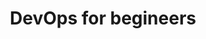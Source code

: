 ---
layout: ups_devops
topic: DevOps 
title: DevOps for begineers
permalink: "/upskills/devops/"
desc: This course introduces attendees to the goals, objectives, benefits, practices of a DevOps environment with hands on working sessions. The course also addresses why DevOps is a mix of cultural, process & tools movement. This sessions talks about principles and mind-sets with practical hands-on use-cases that is pivoting the software delivery landscape.





program_details : OnCampus
count: 208
course_description: This course introduces attendees to the goals, objectives, benefits, practices of a DevOps environment with hands on working sessions. The course also addresses  why DevOps is a mix of cultural, process & tools movement. This sessions talks  about principles and mind-sets with practical hands-on use-cases that is pivoting the software delivery landscape123.
learning_objective:
   description: This workshop will help the audience to gain insights into Lean application delivery practices with IT-engineering use-cases.
   points: 
    - How culturally Devops movement has brought big change in the way organizations delivery software today
    - How DevOps thinking is pivoting organizations to deliver faster applications & features to its customers.
    - How DevOps automation and Continuous Delivery solutions accelerate application build, test and release.
    - How these practices help development organizations to validate their release candidates more quickly
    - How faster feedback loops help the developers to identify errors and turnaround fix faster.
    - Working sessions on the delivery orchestration tools
    - How the Ops teams are able to have better predictability & stability in managing organizations IT eco-system.
    - How Cost of Ops has significantly go down with the level of abstraction of these solutions.









audience: 
 - Anyone interested in acquiring a high level knowledge about DevOps 
 - Software developers, test engineers, managers, consultants or anyone involved in application development 
 - IT Operations teams, management, professionals and consultants 
 - Managed service providers 
 - Service Management process owners, process managers and consultants 
 - IT professionals working within, or about to enter, an Agile environment 
 - Senior Managers who want to understand the benefits of adopting a DevOps culture 
 - Business stakeholders interested in learning about DevOps
 







Course_Details:
   Introduction_Overview: 
    - DevOps Evolution
    - IT friction, Dev & Ops world problems
    - Change is constant
     
   challenges: 
    - Knowing is half the battle
    - Breaking old habits
    - Learned helplessness
    - Combating Myth and rumours

   methods_tools: 
    - Systems thinking
    - Flow thinking
    - Visualization
    - Feedback loops
    - Continuous Improvement
    
   Prescriptive_Adaptive_process: 
    - Overstating & Underfinishing
    - Best of both the world Scrum & Kanban
    - Scrum & XP
    - Test Driven Development
    - Actionable Metrics
   
   Level_of_Abstraction:
    - Build & Test applications faster
    - Why PaaS
    - Few players in the market
    - New trends

   Project_Management:
    - Introduction to a team collaboration software like Confluence
    - Capturing requirements
    - Create issues
    - Track releases
    - Enabling Agile development with a tool oriented approach

   Version_Control:
    - Git working session with multiple use cases
    - VSS/SVN/CVS migration to Git working session with use cases
   
   Continuous_Integration:
    -  CI server Working session - Jenkins
    -   Implementing CI & CD using cloudbees
    -     How to write an automated Build scripts
   
   Infrastructure_Automation:
    -  Infrastructure as a code
    -  Overview of Chef as a case study with working session
    -  Automate Build, deploy and management of infrastructure using Chef - Use cases

   Deployment_Automation:
    -   Automated Release/Deploy
    -   Automated Verification
    -   Automated Promote
    -   Passive monitoring
    -    Scripted rollback
   
   Monitoring:
    -  Monitor infrastructure resources
    -  Log monitoring
    -  Visibility into resource utilization, operational performance and overall demand patterns
    -   Metrics, including CPU utilization, disk I/O and network traffic
    -   Custom Metrics

   




---